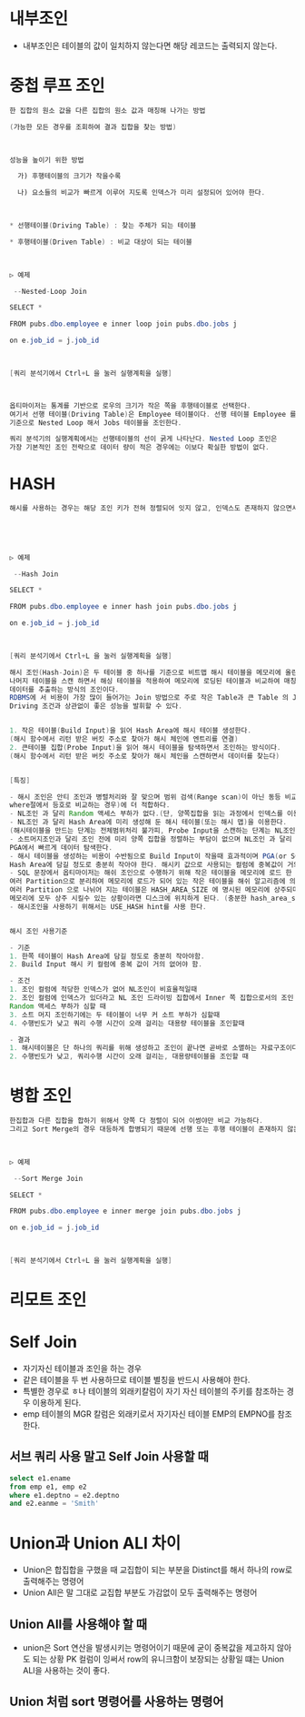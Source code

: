 # 내부조인
* 내부조인은 테이블의 값이 일치하지 않는다면 해당 레코드는 출력되지 않는다.


# 중첩 루프 조인
```JAVA
한 집합의 원소 값을 다른 집합의 원소 값과 매칭해 나가는 방법

(가능한 모든 경우를 조회하여 결과 집합을 찾는 방법)

 

성능을 높이기 위한 방법

  가) 후행테이블의 크기가 작을수록

  나) 요소들의 비교가 빠르게 이루어 지도록 인덱스가 미리 설정되어 있어야 한다.

 

* 선행테이블(Driving Table) : 찾는 주체가 되는 테이블

* 후행테이블(Driven Table) : 비교 대상이 되는 테이블

 

▷ 예제

 --Nested-Loop Join

SELECT *

FROM pubs.dbo.employee e inner loop join pubs.dbo.jobs j

on e.job_id = j.job_id

 

[쿼리 분석기에서 Ctrl+L 을 눌러 실행계획을 실행]



옵티마이저는 통계를 기반으로 로우의 크기가 작은 쪽을 후행테이블로 선택한다. 
여기서 선행 테이블(Driving Table)은 Employee 테이블이다. 선행 테이블 Employee 를 
기준으로 Nested Loop 해서 Jobs 테이블을 조인한다.

쿼리 분석기의 실행계획에서는 선행테이블의 선이 굵게 나타난다. Nested Loop 조인은 
가장 기본적인 조인 전략으로 데이터 량이 적은 경우에는 이보다 확실한 방법이 없다.
```

# HASH 
```JAVA
해시를 사용하는 경우는 해당 조인 키가 전혀 정렬되어 잇지 않고, 인덱스도 존재하지 않으면서 비교해야 할 대상은 많은 때이다.

 

 

▷ 예제

 --Hash Join

SELECT *

FROM pubs.dbo.employee e inner hash join pubs.dbo.jobs j

on e.job_id = j.job_id

 

[쿼리 분석기에서 Ctrl+L 을 눌러 실행계획을 실행]
```
```JAVA
해시 조인(Hash-Join)은 두 테이블 중 하나를 기준으로 비트맵 해시 테이블을 메모리에 올린 후 
나머지 테이블을 스캔 하면서 해싱 테이블을 적용하여 메모리에 로딩된 테이블과 비교하여 매칭되는 
데이터를 추출하는 방식의 조인이다.
RDBMS에 서 비용이 가장 많이 들어가는 Join 방법으로 주로 작은 Table과 큰 Table 의 Join 시 사용되어 지며 , 
Driving 조건과 상관없이 좋은 성능을 발휘할 수 있다.


1. 작은 테이블(Build Input)을 읽어 Hash Area에 해시 테이블 생성한다.
(해시 함수에서 리턴 받은 버킷 주소로 찾아가 해시 체인에 엔트리를 연결)
2. 큰테이블 집합(Probe Input)을 읽어 해시 테이블을 탐색하면서 조인하는 방식이다.
(해시 함수에서 리턴 받은 버킷 주소로 찾아가 해시 체인을 스캔하면서 데이터를 찾는다)


[특징]

- 해시 조인은 안티 조인과 병렬처리와 잘 맞으며 범위 검색(Range scan)이 아닌 동등 비교(Equi-Join,
where절에서 등호로 비교하는 경우)에 더 적합하다.
- NL조인 과 달리 Random 액세스 부하가 없다.(단, 양쪽집합을 읽는 과정에서 인덱스를 이용한다면 Random 액세스 발생)
- NL조인 과 달리 Hash Area에 미리 생성해 둔 해시 테이블(또는 해시 맵)을 이용한다.
(해시테이블을 만드는 단계는 전체범위처리 불가피, Probe Input을 스캔하는 단계는 NL조인처럼 부분범위처리가능)
- 소트머지조인과 달리 조인 전에 미리 양쪽 집합을 정렬하는 부담이 없으며 NL조인 과 달리 래치획득 과정없이 
PGA에서 빠르게 데이터 탐색한다.
- 해시 테이블을 생성하는 비용이 수반됨으로 Build Input이 작을때 효과적이며 PGA(or SGA) 메모리에 할당되는
Hash Area에 담길 정도로 충분히 작아야 한다. 해시키 값으로 사용되는 컬럼에 중복값이 거의 없을 때 효과적이다.
- SQL 문장에서 옵티마이저는 해쉬 조인으로 수행하기 위해 작은 테이블을 메모리에 로드 한 후 큰 테이블을 
여러 Partition으로 분리하여 메모리에 로드가 되어 있는 작은 테이블을 해쉬 알고리즘에 의하여 탐색하게 되고
여러 Partition 으로 나뉘어 지는 테이블은 HASH_AREA_SIZE 에 명시된 메모리에 상주되며 메모리가 충분치 않아
메모리에 모두 상주 시킬수 있는 상황이라면 디스크에 위치하게 된다. (충분한 hash_area_size 제공필요)
- 해시조인을 사용하기 위해서는 USE_HASH hint를 사용 한다.


해시 조인 사용기준

- 기준
1. 한쪽 테이블이 Hash Area에 담길 정도로 충분히 작아야함.
2. Build Input 해시 키 컬럼에 중복 값이 거의 없어야 함.

- 조건
1. 조인 컬럼에 적당한 인덱스가 없어 NL조인이 비효율적일때
2. 조인 컬럼에 인덱스가 있더라고 NL 조인 드라이빙 집합에서 Inner 쪽 집합으로서의 조인 액세스량이 많아
Random 액세스 부하가 심할 때
3. 소트 머지 조인하기에는 두 테이블이 너무 커 소트 부하가 심할때
4. 수행빈도가 낮고 쿼리 수행 시간이 오래 걸리는 대용량 테이블을 조인할때

- 결과
1. 해시테이블은 단 하나의 쿼리를 위해 생성하고 조인이 끝나면 곧바로 소멸하는 자료구조이다.
2. 수행빈도가 낮고, 쿼리수행 시간이 오래 걸리는, 대용량테이블을 조인할 때
```

# 병합 조인
```JAVA
한집합과 다른 집합을 합하기 위해서 양쪽 다 정렬이 되어 이썽야만 비교 가능하다. 
그리고 Sort Merge의 경우 대등하게 합병되기 때문에 선행 또는 후행 테이블이 존재하지 않는다.

 

▷ 예제

 --Sort Merge Join

SELECT *

FROM pubs.dbo.employee e inner merge join pubs.dbo.jobs j

on e.job_id = j.job_id

 

[쿼리 분석기에서 Ctrl+L 을 눌러 실행계획을 실행]
```

# 리모트 조인

# Self Join
* 자기자신 테이블과 조인을 하는 경우
* 같은 테이블을 두 번 사용하므로 테이블 별칭을 반드시 사용해야 한다.
* 특별한 경우로 ㅎ나 테이블의 외래키칼럼이 자기 자신 테이블의 주키를 참조하는 경우 이용하게 된다.
* emp 테이블의 MGR 칼럼은 외래키로서 자기자신 테이블 EMP의 EMPNO를 참조한다.


## 서브 쿼리 사용 말고 Self Join 사용할 때
```SQL
select e1.ename
from emp e1, emp e2
where e1.deptno = e2.deptno
and e2.eanme = 'Smith'
```


# Union과 Union ALl 차이
* Union은 합집합을 구했을 때 교집합이 되는 부분을 Distinct를 해서 하나의 row로 출력해주는 명령어
* Union All은 말 그대로 교집합 부분도 가감없이 모두 출력해주는 명령어

## Union All를 사용해야 할 때
* union은 Sort 연산을 발생시키는 명령어이기 때문에 굳이 중복값을 제고하지 않아도 되는 상황 PK 컬럼이 잉써서 row의 유니크함이 보장되는 상황일 떄는 Union ALl을 사용하는 것이 좋다.

## Union 처럼 sort 명령어를 사용하는 명령어

